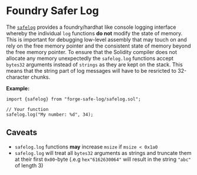 # Foundry Safer Log

The [`safelog`](src/safelog.sol) provides a foundry/hardhat like console logging interface whereby
the individual `log` functions **do not** modify the state of memory. This is important for
debugging low-level assembly that may touch on and rely on the free memory pointer and the
consistent state of memory beyond the free memory pointer. To ensure that the Solidity compiler does
not allocate any memory unexpectedly the `safelog.log` functions accept `bytes32` arguments instead
of `strings` as they are kept on the stack. This means that the string part of log messages will
have to be resricted to 32-character chunks.

**Example:**
```solidity
import {safelog} from "forge-safe-log/safelog.sol";

// Your function
safelog.log("My number: %d", 34);
```

## Caveats
- `safelog.log` functions **may** increase `msize` if `msize < 0x1a0`
- `safelog.log` will treat all `bytes32` arguments as strings and truncate them at their first `0x00`-byte (.e.g `hex"6162630064"` will result in the string `"abc"` of length 3)
